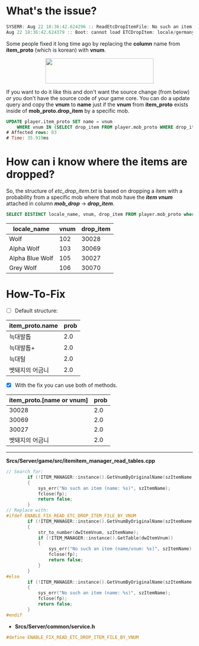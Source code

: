 
# What's the issue?
```c
SYSERR: Aug 22 18:36:42.624296 :: ReadEtcDropItemFile: No such an item (name:  Èò»ö  ´ó±â+) SYSERR:  
Aug 22 18:36:42.624379 :: Boot: cannot load ETCDropItem: locale/germany/etc_drop_item.txt
```
Some people fixed it long time ago by replacing the **column** name from **item_proto** (which is korean) with **vnum**.
<p align="center">
  <img src="https://i.gyazo.com/9adce9af6771f49f6ab51b91f505a597.png" width="292px" height="68px"/></p>

If you want to do it like this and don't want the source change (from below) *or* you don't have the source code of your game core. You can do a update query and copy the **vnum** to **name** just if the **vnum** from **item_proto** exists inside of **mob_proto.drop_item** by a specific mob.  

```sql
UPDATE player.item_proto SET name = vnum
	WHERE vnum IN (SELECT drop_item FROM player.mob_proto WHERE drop_item >= 10);  
# Affected rows: 83  
# Time: 35.919ms
```
# How can i know where the items are dropped?
So, the structure of *etc_drop_item.txt* is based on dropping a item with a probability from a specific mob where that mob have the ***item vnum*** attached in column ***mob_drop*** -> ***drop_item***.
```sql
SELECT DISTINCT locale_name, vnum, drop_item FROM player.mob_proto where drop_item >= 10;
```

| 	locale_name  	| 	vnum		|	drop_item	| 
| ----------------- | ------------- | ------------- |
| Wolf  			| 		102	  	| 	30028  		|
| Alpha Wolf		| 		103	  	| 	30069		|
| Alpha Blue Wolf 	| 		105	  	| 	30027		|
| Grey Wolf			| 		106	  	| 	30070		|

# How-To-Fix

 - [ ] Default structure:

| item_proto.name  | prob | 
| ------------- | ------------- |
| 늑대발톱  | 2.0  |
| 늑대발톱+  | 2.0  |
| 늑대털  | 2.0  |
| 멧돼지의 어금니  | 2.0  | 

 - [x] With the fix you can use both of methods.

| item_proto.[name or vnum]  | prob |
| ------------- | ------------- |
| 30028  | 2.0  |
| 30069  | 2.0  |
| 30027  | 2.0  |
| 멧돼지의 어금니  | 2.0  |
___
**Srcs/Server/game/src/itemitem_manager_read_tables.cpp**
```c
// Search for:
		if (!ITEM_MANAGER::instance().GetVnumByOriginalName(szItemName, dwItemVnum))
		{
			sys_err("No such an item (name: %s)", szItemName);
			fclose(fp);
			return false;
		}
// Replace with:
#ifdef ENABLE_FIX_READ_ETC_DROP_ITEM_FILE_BY_VNUM
		if (!ITEM_MANAGER::instance().GetVnumByOriginalName(szItemName, dwItemVnum))
		{
			str_to_number(dwItemVnum, szItemName);
			if (!ITEM_MANAGER::instance().GetTable(dwItemVnum))
			{
				sys_err("No such an item (name/vnum: %s)", szItemName);
				fclose(fp);
				return false;
			}
		}
#else
		if (!ITEM_MANAGER::instance().GetVnumByOriginalName(szItemName, dwItemVnum))
		{
			sys_err("No such an item (name: %s)", szItemName);
			fclose(fp);
			return false;
		}
#endif
```
-   **Srcs/Server/common/service.h**
```c
#define ENABLE_FIX_READ_ETC_DROP_ITEM_FILE_BY_VNUM
```
